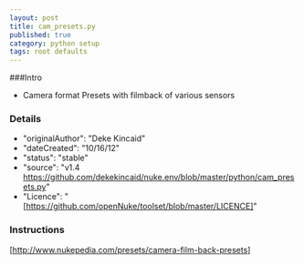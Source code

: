 ```yaml
---
layout: post
title: cam_presets.py
published: true
category: python setup
tags: root defaults
---
```


###Intro
- Camera format Presets with filmback of various sensors

### Details
- "originalAuthor": "Deke Kincaid"
- "dateCreated": "10/16/12"
- "status": "stable"
- "source": "v1.4 https://github.com/dekekincaid/nuke.env/blob/master/python/cam_presets.py"
- "Licence": "[https://github.com/openNuke/toolset/blob/master/LICENCE]"

### Instructions
[http://www.nukepedia.com/presets/camera-film-back-presets]
